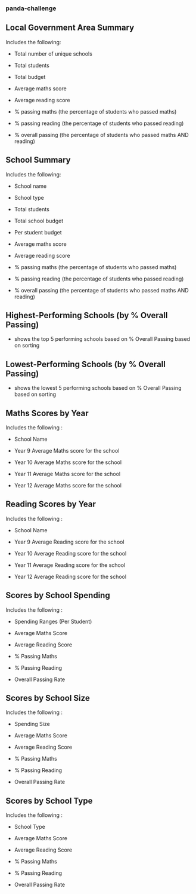 ### panda-challenge
## Local Government Area Summary

Includes the following:

* Total number of unique schools

* Total students

* Total budget

* Average maths score

* Average reading score

* % passing maths (the percentage of students who passed maths)

* % passing reading (the percentage of students who passed reading)

* % overall passing (the percentage of students who passed maths AND reading)

## School Summary

Includes the following:

* School name

* School type

* Total students

* Total school budget

* Per student budget

* Average maths score

* Average reading score

* % passing maths (the percentage of students who passed maths)

* % passing reading (the percentage of students who passed reading)

* % overall passing (the percentage of students who passed maths AND reading)

## Highest-Performing Schools (by % Overall Passing)

* shows the top 5 performing schools based on % Overall Passing based on sorting

## Lowest-Performing Schools (by % Overall Passing)

* shows the lowest 5 performing schools based on % Overall Passing based on sorting

## Maths Scores by Year

Includes the following :

* School Name

* Year 9 Average Maths score for the school

* Year 10 Average Maths score for the school

* Year 11 Average Maths score for the school

* Year 12 Average Maths score for the school

## Reading Scores by Year

Includes the following :

* School Name

* Year 9 Average Reading score for the school

* Year 10 Average Reading score for the school

* Year 11 Average Reading score for the school

* Year 12 Average Reading score for the school

## Scores by School Spending

Includes the following :

* Spending Ranges (Per Student)

* Average Maths Score

* Average Reading Score

* % Passing Maths

* % Passing Reading

* Overall Passing Rate

## Scores by School Size

Includes the following :

* Spending Size

* Average Maths Score

* Average Reading Score

* % Passing Maths

* % Passing Reading

* Overall Passing Rate

## Scores by School Type

Includes the following :

* School Type

* Average Maths Score

* Average Reading Score

* % Passing Maths

* % Passing Reading

* Overall Passing Rate
